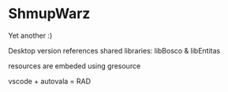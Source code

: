 # ShmupWarz

Yet another :)

Desktop version references shared libraries: libBosco & libEntitas

resources are embeded using gresource

vscode + autovala = RAD 





